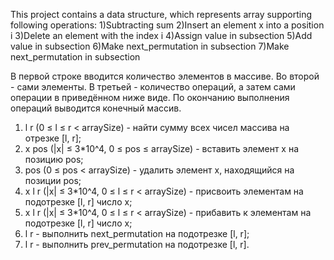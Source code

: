 ﻿This project contains a data structure, which represents array supporting following operations:
1)Subtracting sum
2)Insert an element x into a position i
3)Delete an element with the index i
4)Assign value in subsection
5)Add value in subsection
6)Make next_permutation in subsection
7)Make next_permutation in subsection

В первой строке вводится количество элементов в массиве. Во второй - сами элементы. 
В третьей - количество операций, а затем сами операции в приведённом ниже виде.
По окончанию выполнения операций выводится конечный массив.

1) l r (0 ≤ l ≤ r < arraySize) - найти сумму всех чисел массива на отрезке [l, r];
2) x pos (|x| ≤ 3*10^4, 0 ≤ pos ≤ arraySize) - вставить элемент x на позицию pos;
3) pos (0 ≤ pos < arraySize) - удалить элемент x, находящийся на позиции pos;
4) x l r (|x| ≤ 3*10^4, 0 ≤ l ≤ r < arraySize) - присвоить элементам на подотрезке [l, r] число x;
5) x l r (|x| ≤ 3*10^4, 0 ≤ l ≤ r < arraySize) - прибавить к элементам на подотрезке [l, r] число x;
6) l r - выполнить next_permutation на подотрезке [l, r];
7) l r - выполнить prev_permutation на подотрезке [l, r].
